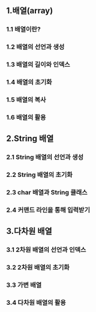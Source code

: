 ## 1.배열(array)
### 1.1 배열이란? 
### 1.2 배열의 선언과 생성
### 1.3 배열의 길이와 인덱스
### 1.4 배열의 초기화
### 1.5 배열의 복사
### 1.6 배열의 활용
    
## 2.String 배열
### 2.1 String 배열의 선언과 생성 
### 2.2 String 배열의 초기화
### 2.3 char 배열과 String 클래스 
### 2.4 커맨드 라인을 통해 입력받기

## 3.다차원 배열
### 3.1 2차원 배열의 선언과 인덱스
### 3.2 2차원 배열의 초기화
### 3.3 가변 배열
### 3.4 다차원 배열의 활용
